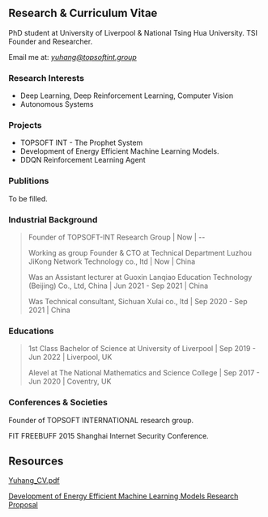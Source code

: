 ## Research & Curriculum Vitae

PhD student at University of Liverpool & National Tsing Hua University. TSI Founder and Researcher.

Email me at: *yuhang@topsoftint.group*

### Research Interests

- Deep Learning, Deep Reinforcement Learning, Computer Vision
- Autonomous Systems

### Projects

- TOPSOFT INT - The Prophet System
- Development of Energy Efficient Machine Learning Models. 
- DDQN Reinforcement Learning Agent

### Publitions

To be filled.

### Industrial Background

> Founder of TOPSOFT-INT Research Group | Now | --
> 
> Working as group Founder & CTO at Technical Department Luzhou JiKong Network Technology co., ltd | Now | China
> 
> Was an Assistant lecturer at Guoxin Lanqiao Education Technology (Beijing) Co., Ltd, China | Jun 2021 - Sep 2021 | China
> 
> Was Technical consultant, Sichuan Xulai co., ltd | Sep 2020 - Sep 2021 | China

### Educations

> 1st Class Bachelor of Science at University of Liverpool | Sep 2019 - Jun 2022 | Liverpool, UK
> 
> Alevel at The National Mathematics and Science College | Sep 2017 - Jun 2020 | Coventry, UK
> 

### Conferences & Societies

Founder of TOPSOFT INTERNATIONAL research group.

FIT FREEBUFF 2015 Shanghai Internet Security Conference.

## Resources

[Yuhang_CV.pdf](https://prophetsrc-1305001068.cos.ap-chengdu.myqcloud.com/YuhangSong_CV.pdf)


[Development of Energy Efficient Machine Learning Models Research Proposal](https://prophetsrc-1305001068.cos.ap-chengdu.myqcloud.com/PhD%20Research%20Proposal.pdf)
